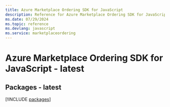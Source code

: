 ```yaml
---
title: Azure Marketplace Ordering SDK for JavaScript
description: Reference for Azure Marketplace Ordering SDK for JavaScript
ms.date: 07/29/2024
ms.topic: reference
ms.devlang: javascript
ms.service: marketplaceordering
---
```

# Azure Marketplace Ordering SDK for JavaScript - latest
## Packages - latest
[!INCLUDE [packages](marketplace-ordering-index.md)]